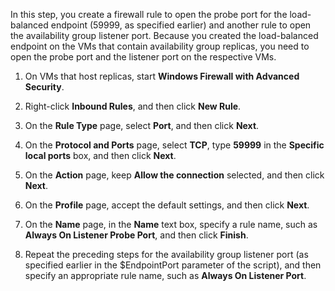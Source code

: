 In this step, you create a firewall rule to open the probe port for the load-balanced endpoint (59999, as specified earlier) and another rule to open the availability group listener port. Because you created the load-balanced endpoint on the VMs that contain availability group replicas, you need to open the probe port and the listener port on the respective VMs.

1. On VMs that host replicas, start **Windows Firewall with Advanced Security**.

2. Right-click **Inbound Rules**, and then click **New Rule**.

3. On the **Rule Type** page, select **Port**, and then click **Next**.

4. On the **Protocol and Ports** page, select **TCP**, type **59999** in the **Specific local ports** box, and then click **Next**.

5. On the **Action** page, keep **Allow the connection** selected, and then click **Next**.

6. On the **Profile** page, accept the default settings, and then click **Next**.

7. On the **Name** page, in the **Name** text box, specify a rule name, such as **Always On Listener Probe Port**, and then click **Finish**.

8. Repeat the preceding steps for the availability group listener port (as specified earlier in the $EndpointPort parameter of the script), and then specify an appropriate rule name, such as **Always On Listener Port**.